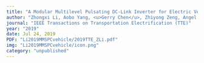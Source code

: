 ```yaml
---
title: "A Modular Multilevel Pulsating DC-Link Inverter for Electric Vehicle Drives with Increased Efficiency (Not Accepted)"
author: "Zhongxi Li, Aobo Yang, <u>Gerry Chen</u>, Zhiyong Zeng, Angel Peterchev, Stephan Goetz"
journal: "IEEE Transactions on Transportation Electrification (TTE)"
year: "2019"
date: Jul 24, 2019
PDF: "Li2019MMSPCvehicle/2019TTE_ZLi.pdf"
img: "Li2019MMSPCvehicle/icon.png"
category: "unpublished"
---
```

<!-- date is actually summer 2018 but i wanted it to appear higher up -->


<!-- pages: "7173-7180"
DOI: "http://doi.org/10.1109/ICRA.2018.8463180" -->